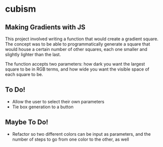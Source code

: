 # cubism
## Making Gradients with JS

This project involved writing a function that would create a gradient square. The concept was to be able to programmatically generate a square that would house a certain number of other squares, each one smaller and slightly lighter than the last.

The function accepts two parameters: how dark you want the largest square to be in RGB terms, and how wide you want the visible space of each square to be.

## To Do!

* Allow the user to select their own parameters
* Tie box generation to a button

## Maybe To Do!

* Refactor so two different colors can be input as parameters, and the number of steps to go from one color to the other, as well
